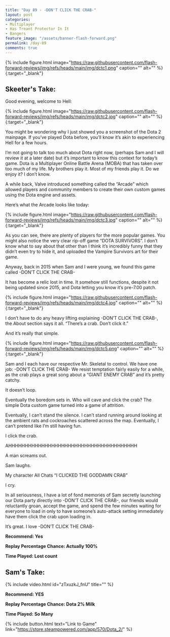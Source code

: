 ```yaml
---
title: "Day 89 - -DON'T CLICK THE CRAB-"
layout: post
categories:
- Multiplayer
- Has Treant Protector In It
- Bangers
feature_image: "/assets/banner-flash-forward.png"
permalink: /day-89
comments: true
---
```


{% include figure.html image="https://raw.githubusercontent.com/flash-forward-reviews/img/refs/heads/main/img/dctc1.png" caption="" alt="" %}{:target="_blank"}

## Skeeter's Take:

Good evening, welcome to Hell:

{% include figure.html image="https://raw.githubusercontent.com/flash-forward-reviews/img/refs/heads/main/img/dctc2.jpg" caption="" alt="" %}{:target="_blank"}

You might be wondering why I just showed you a screenshot of the Dota 2 mainpage. 
If you’ve played Dota before, you’ll know it’s akin to experiencing Hell for a few hours. 

I’m not going to talk too much about Dota right now, (perhaps Sam and I will review it at a later date) but it’s important to know this context for today’s game. Dota is a Multiplayer Online Battle Arena (MOBA) that has taken over too much of my life. My brothers play it. Most of my friends play it. Do we enjoy it? I don’t know. 

A while back, Valve introduced something called the “Arcade” which allowed players and community members to create their own custom games using the Dota engine and assets. 

Here’s what the Arcade looks like today: 

{% include figure.html image="https://raw.githubusercontent.com/flash-forward-reviews/img/refs/heads/main/img/dctc3.jpg" caption="" alt="" %}{:target="_blank"}

As you can see, there are plenty of players for the more popular games. You might also notice the very clear rip-off game “DOTA SURVIVORS”. I don’t know what to say about that other than I think it’s incredibly funny that they didn’t even try to hide it, and uploaded the Vampire Survivors art for their game. 

Anyway, back in 2015 when Sam and I were young, we found this game called -DON’T CLICK THE CRAB-

It has become a relic lost in time. It somehow still functions, despite it not being updated since 2015, and Dota letting you know it’s pre-7.00 patch. 

{% include figure.html image="https://raw.githubusercontent.com/flash-forward-reviews/img/refs/heads/main/img/dctc4.jpg" caption="" alt="" %}{:target="_blank"}

I don’t have to do any heavy lifting explaining -DON’T CLICK THE CRAB-, the About section says it all. “There’s a crab. Don’t click it.”

And it’s really that simple. 

{% include figure.html image="https://raw.githubusercontent.com/flash-forward-reviews/img/refs/heads/main/img/dctc5.png" caption="" alt="" %}{:target="_blank"}

Sam and I each have our respective Mr. Skeletal to control. We have one job: -DON’T CLICK THE CRAB- 
We resist temptation fairly easily for a while, as the crab plays a great song about a “GIANT ENEMY CRAB” and it’s pretty catchy. 

It doesn’t loop. 

Eventually the boredom sets in. Who will cave and click the crab? The simple Dota custom game turned into a game of attrition.

Eventually, I can’t stand the silence. I can’t stand running around looking at the ambient rats and cockroaches scattered across the map. Eventually, I can’t pretend like I’m still having fun. 

I click the crab. 

AHHHHHHHHHHHHHHHHHHHHHHHHHHHHHHHHHHHHHHH

A man screams out. 

Sam laughs. 

My character All Chats “I CLICKED THE GODDAMN CRAB” 

I cry. 

In all seriousness, I have a lot of fond memories of Sam secretly launching our Dota party directly into -DON’T CLICK THE CRAB-, our friends would reluctantly groan, accept the game, and spend the few minutes waiting for everyone to load in only to have someone’s auto-attack setting immediately have them click the crab upon loading in. 

It’s great. I love -DON’T CLICK THE CRAB-

**Recommend: Yes**

**Replay Percentage Chance: Actually 100%**

**Time Played: Lost count**

## Sam's Take:

{% include video.html id="zTxuzkJ_fnU" title="" %}

**Recommend: YES** 

**Replay Percentage Chance: Dota 2% Milk**

**Time Played: So Many**

{% include button.html text="Link to Game" link="https://store.steampowered.com/app/570/Dota_2/" %}